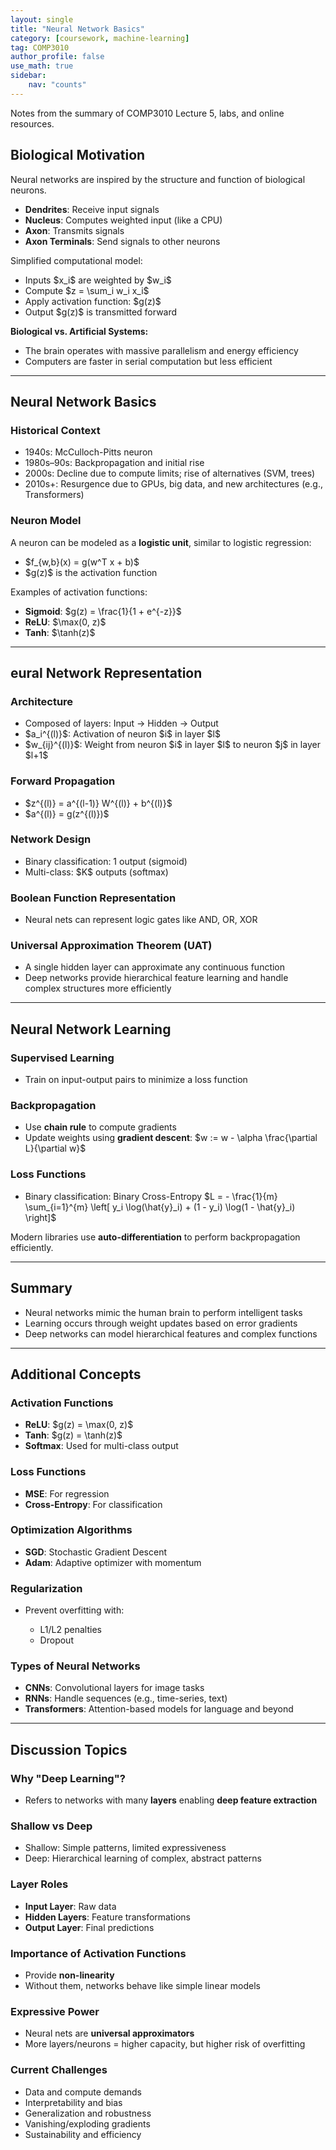 ```yaml
---
layout: single
title: "Neural Network Basics"
category: [coursework, machine-learning]
tag: COMP3010
author_profile: false
use_math: true
sidebar:
    nav: "counts"
---
```


Notes from the summary of COMP3010 Lecture 5, labs, and online resources.

## Biological Motivation

Neural networks are inspired by the structure and function of biological neurons.

* **Dendrites**: Receive input signals
* **Nucleus**: Computes weighted input (like a CPU)
* **Axon**: Transmits signals
* **Axon Terminals**: Send signals to other neurons

Simplified computational model:

* Inputs \$x\_i\$ are weighted by \$w\_i\$
* Compute \$z = \sum\_i w\_i x\_i\$
* Apply activation function: \$g(z)\$
* Output \$g(z)\$ is transmitted forward

**Biological vs. Artificial Systems:**

* The brain operates with massive parallelism and energy efficiency
* Computers are faster in serial computation but less efficient

---

## Neural Network Basics

### Historical Context

* 1940s: McCulloch-Pitts neuron
* 1980s–90s: Backpropagation and initial rise
* 2000s: Decline due to compute limits; rise of alternatives (SVM, trees)
* 2010s+: Resurgence due to GPUs, big data, and new architectures (e.g., Transformers)

### Neuron Model

A neuron can be modeled as a **logistic unit**, similar to logistic regression:

* \$f\_{w,b}(x) = g(w^T x + b)\$
* \$g(z)\$ is the activation function

Examples of activation functions:

* **Sigmoid**: \$g(z) = \frac{1}{1 + e^{-z}}\$
* **ReLU**: \$\max(0, z)\$
* **Tanh**: \$\tanh(z)\$

---

## eural Network Representation

### Architecture

* Composed of layers: Input → Hidden → Output
* \$a\_i^{(l)}\$: Activation of neuron \$i\$ in layer \$l\$
* \$w\_{ij}^{(l)}\$: Weight from neuron \$i\$ in layer \$l\$ to neuron \$j\$ in layer \$l+1\$

### Forward Propagation

* \$z^{(l)} = a^{(l-1)} W^{(l)} + b^{(l)}\$
* \$a^{(l)} = g(z^{(l)})\$

### Network Design

* Binary classification: 1 output (sigmoid)
* Multi-class: \$K\$ outputs (softmax)

### Boolean Function Representation

* Neural nets can represent logic gates like AND, OR, XOR

### Universal Approximation Theorem (UAT)

* A single hidden layer can approximate any continuous function
* Deep networks provide hierarchical feature learning and handle complex structures more efficiently

---

## Neural Network Learning

### Supervised Learning

* Train on input-output pairs to minimize a loss function

### Backpropagation

* Use **chain rule** to compute gradients
* Update weights using **gradient descent**:
  \$w := w - \alpha \frac{\partial L}{\partial w}\$

### Loss Functions

* Binary classification: Binary Cross-Entropy
  $L = - \frac{1}{m} \sum_{i=1}^{m} \left[ y_i \log(\hat{y}_i) + (1 - y_i) \log(1 - \hat{y}_i) \right]$

Modern libraries use **auto-differentiation** to perform backpropagation efficiently.

---

## Summary

* Neural networks mimic the human brain to perform intelligent tasks
* Learning occurs through weight updates based on error gradients
* Deep networks can model hierarchical features and complex functions

---

## Additional Concepts

### Activation Functions

* **ReLU**: \$g(z) = \max(0, z)\$
* **Tanh**: \$g(z) = \tanh(z)\$
* **Softmax**: Used for multi-class output

### Loss Functions

* **MSE**: For regression
* **Cross-Entropy**: For classification

### Optimization Algorithms

* **SGD**: Stochastic Gradient Descent
* **Adam**: Adaptive optimizer with momentum

### Regularization

* Prevent overfitting with:

  * L1/L2 penalties
  * Dropout

### Types of Neural Networks

* **CNNs**: Convolutional layers for image tasks
* **RNNs**: Handle sequences (e.g., time-series, text)
* **Transformers**: Attention-based models for language and beyond

---

## Discussion Topics

### Why "Deep Learning"?

* Refers to networks with many **layers** enabling **deep feature extraction**

### Shallow vs Deep

* Shallow: Simple patterns, limited expressiveness
* Deep: Hierarchical learning of complex, abstract patterns

### Layer Roles

* **Input Layer**: Raw data
* **Hidden Layers**: Feature transformations
* **Output Layer**: Final predictions

### Importance of Activation Functions

* Provide **non-linearity**
* Without them, networks behave like simple linear models

### Expressive Power

* Neural nets are **universal approximators**
* More layers/neurons = higher capacity, but higher risk of overfitting

### Current Challenges

* Data and compute demands
* Interpretability and bias
* Generalization and robustness
* Vanishing/exploding gradients
* Sustainability and efficiency
